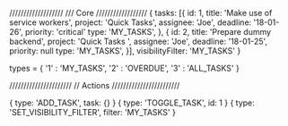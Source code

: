 ///////////////////
/// Core
//////////////////
{
  tasks: [{
    id: 1,
    title: 'Make use of service workers',
    project: 'Quick Tasks',
    assignee: 'Joe',
    deadline: '18-01-26',
    priority: 'critical'
    type: 'MY_TASKS',
  }, {
    id: 2,
    title: 'Prepare dummy backend',
    project: 'Quick Tasks ',
    assignee: 'Joe',
    deadline: '18-01-25',
    priority: null
    type: 'MY_TASKS',
  }],
  visibilityFilter: 'MY_TASKS'
}

types = {
    '1' : 'MY_TASKS',
    '2' : 'OVERDUE',
    '3' : 'ALL_TASKS'
}


//////////////////////
// Actions
////////////////////////

{ type: 'ADD_TASK', task: {} }
{ type: 'TOGGLE_TASK', id: 1 }
{ type: 'SET_VISIBILITY_FILTER', filter: 'MY_TASKS' }